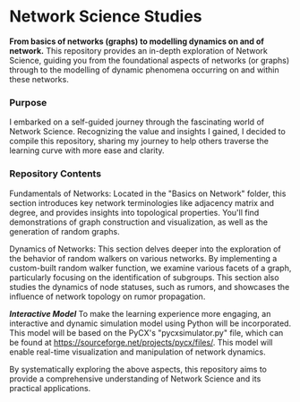 
# Network Science Studies
**From basics of networks (graphs) to modelling dynamics on and of network.**
This repository provides an in-depth exploration of Network Science, guiding you from the foundational aspects of networks (or graphs) through to the modelling of dynamic phenomena occurring on and within these networks.

### Purpose
I embarked on a self-guided journey through the fascinating world of Network Science. Recognizing the value and insights I gained, I decided to compile this repository, sharing my journey to help others traverse the learning curve with more ease and clarity.

### Repository Contents
Fundamentals of Networks: Located in the "Basics on Network" folder, this section introduces key network terminologies like adjacency matrix and degree, and provides insights into topological properties. You'll find demonstrations of graph construction and visualization, as well as the generation of random graphs.

Dynamics of Networks: This section delves deeper into the exploration of the behavior of random walkers on various networks. By implementing a custom-built random walker function, we examine various facets of a graph, particularly focusing on the identification of subgroups. This section also studies the dynamics of node statuses, such as rumors, and showcases the influence of network topology on rumor propagation.

***Interactive Model***
To make the learning experience more engaging, an interactive and dynamic simulation model using Python will be incorporated. This model will be based on the PyCX's "pycxsimulator.py" file, which can be found at https://sourceforge.net/projects/pycx/files/. This model will enable real-time visualization and manipulation of network dynamics.

By systematically exploring the above aspects, this repository aims to provide a comprehensive understanding of Network Science and its practical applications.